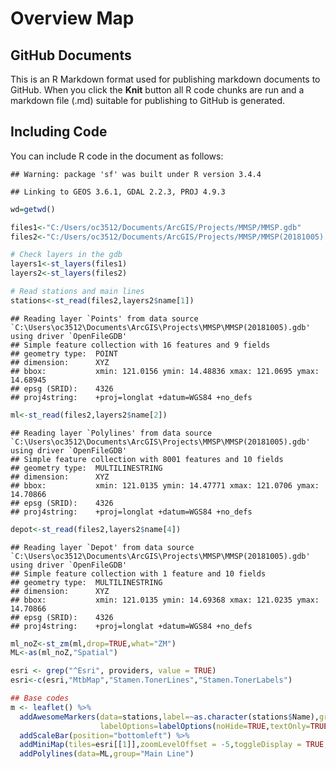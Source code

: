 Overview Map
================

GitHub Documents
----------------

This is an R Markdown format used for publishing markdown documents to GitHub. When you click the **Knit** button all R code chunks are run and a markdown file (.md) suitable for publishing to GitHub is generated.

Including Code
--------------

You can include R code in the document as follows:

    ## Warning: package 'sf' was built under R version 3.4.4

    ## Linking to GEOS 3.6.1, GDAL 2.2.3, PROJ 4.9.3

``` r
wd=getwd()

files1<-"C:/Users/oc3512/Documents/ArcGIS/Projects/MMSP/MMSP.gdb"
files2<-"C:/Users/oc3512/Documents/ArcGIS/Projects/MMSP/MMSP(20181005).gdb"

# Check layers in the gdb
layers1<-st_layers(files1)
layers2<-st_layers(files2)

# Read stations and main lines
stations<-st_read(files2,layers2$name[1])
```

    ## Reading layer `Points' from data source `C:\Users\oc3512\Documents\ArcGIS\Projects\MMSP\MMSP(20181005).gdb' using driver `OpenFileGDB'
    ## Simple feature collection with 16 features and 9 fields
    ## geometry type:  POINT
    ## dimension:      XYZ
    ## bbox:           xmin: 121.0156 ymin: 14.48836 xmax: 121.0695 ymax: 14.68945
    ## epsg (SRID):    4326
    ## proj4string:    +proj=longlat +datum=WGS84 +no_defs

``` r
ml<-st_read(files2,layers2$name[2])
```

    ## Reading layer `Polylines' from data source `C:\Users\oc3512\Documents\ArcGIS\Projects\MMSP\MMSP(20181005).gdb' using driver `OpenFileGDB'
    ## Simple feature collection with 8001 features and 10 fields
    ## geometry type:  MULTILINESTRING
    ## dimension:      XYZ
    ## bbox:           xmin: 121.0135 ymin: 14.47771 xmax: 121.0706 ymax: 14.70866
    ## epsg (SRID):    4326
    ## proj4string:    +proj=longlat +datum=WGS84 +no_defs

``` r
depot<-st_read(files2,layers2$name[4])
```

    ## Reading layer `Depot' from data source `C:\Users\oc3512\Documents\ArcGIS\Projects\MMSP\MMSP(20181005).gdb' using driver `OpenFileGDB'
    ## Simple feature collection with 1 feature and 10 fields
    ## geometry type:  MULTILINESTRING
    ## dimension:      XYZ
    ## bbox:           xmin: 121.0135 ymin: 14.69368 xmax: 121.0235 ymax: 14.70866
    ## epsg (SRID):    4326
    ## proj4string:    +proj=longlat +datum=WGS84 +no_defs

``` r
ml_noZ<-st_zm(ml,drop=TRUE,what="ZM")
ML<-as(ml_noZ,"Spatial")

esri <- grep("^Esri", providers, value = TRUE)
esri<-c(esri,"MtbMap","Stamen.TonerLines","Stamen.TonerLabels")

## Base codes
m <- leaflet() %>% 
  addAwesomeMarkers(data=stations,label=~as.character(stations$Name),group="Stations",
                    labelOptions=labelOptions(noHide=TRUE,textOnly=TRUE)) %>%
  addScaleBar(position="bottomleft") %>%
  addMiniMap(tiles=esri[[1]],zoomLevelOffset = -5,toggleDisplay = TRUE, position="bottomright") %>%
  addPolylines(data=ML,group="Main Line")
```
